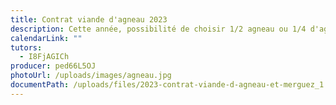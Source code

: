 ```yaml
---
title: Contrat viande d'agneau 2023
description: Cette année, possibilité de choisir 1/2 agneau ou 1/4 d'agneau.
calendarLink: ""
tutors:
  - I8FjAGICh
producer: ped66L5OJ
photoUrl: /uploads/images/agneau.jpg
documentPath: /uploads/files/2023-contrat-viande-d-agneau-et-merguez_1.pdf
---
```

